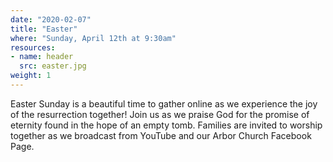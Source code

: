 ```yaml
---
date: "2020-02-07"
title: "Easter"
where: "Sunday, April 12th at 9:30am"
resources:
- name: header
  src: easter.jpg
weight: 1
---
```

 
Easter Sunday is a beautiful time to gather online as we experience the joy of the resurrection together!  Join us as we praise God for the promise of eternity found in the hope of an empty tomb. Families are invited to worship together as we broadcast from YouTube and our Arbor Church Facebook Page.

